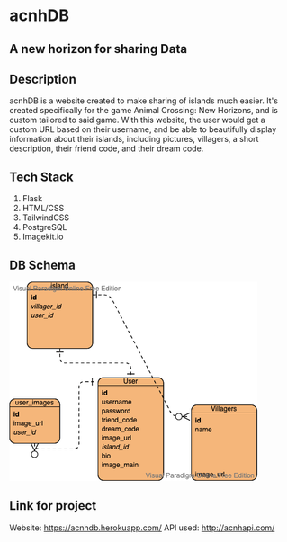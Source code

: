 # acnhDB
## A new horizon for sharing Data

## Description
acnhDB is a website created to make sharing of islands much easier. It's created specifically for the game Animal Crossing: New Horizons, and is custom tailored to said game. With this website, the user would get a custom URL based on their username, and be able to beautifully display information about their islands, including pictures, villagers, a short description, their friend code, and their dream code.

## Tech Stack
1. Flask
2. HTML/CSS
3. TailwindCSS
4. PostgreSQL
5. Imagekit.io 

## DB Schema
![DB Schema image](db_schema.png)

## Link for project
Website: https://acnhdb.herokuapp.com/ 
API used: http://acnhapi.com/
